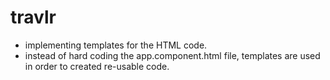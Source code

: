 # travlr

- implementing templates for the HTML code.
-   instead of hard coding the app.component.html file, templates are used in order to created re-usable code.
